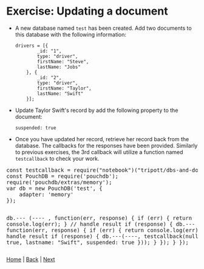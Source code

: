 # Exercise: Updating a document

- A new database named `test` has been created.  Add two documents to this database with the following information:

  ```
  drivers = [{
          _id: "1",
          type: "driver",
          firstName: "Steve",
          lastName: "Jobs"
      }, {
          _id: "2",
          type: "driver",
          firstName: "Taylor",
          lastName: "Swift"
      }];
  ```
- Update Taylor Swift's record by add the following property to the document:

  ```
  suspended: true
  ```

- Once you have updated her record, retrieve her record back from the database.  The callbacks for the responses have been provided.  Similarly to previous exercises, the 3rd callback will utilize a function named `testcallback` to check your work.


<div class="tonic">
<pre>
const testcallback = require("notebook")("tripott/dbs-and-docs-test-update/1.0.5");
const PouchDB = require('pouchdb');
require('pouchdb/extras/memory');
var db = new PouchDB('test', {
    adapter: 'memory'
});


db.--- (---- , function(err, response) {
    if (err) {
        return console.log(err);
    }
    // handle result
    if (response) {
        db.--- (----, function(err, response) {
            if (err) {
                return console.log(err);
            }
            // handle result
            if (response) {
                db.---(----, testcallback(null, {
                    ok: true,
                    lastname: "Swift",
                    suspended: true
                }));
            }
        });
    }
});
</pre>

</div>


[Home](/)  |  [Back](/dbs-and-docs/3)  |  [Next](/dbs-and-docs/5)   
